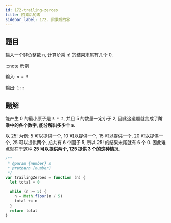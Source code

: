 ```yaml
---
id: 172-trailing-zeroes
title: 阶乘后的零
sidebar_label: 172. 阶乘后的零
---
```


## 题目

输入一个非负整数 n, 计算阶乘 n! 的结果末尾有几个 0.

:::note 示例

输入: `n = 5`

输出: `1`
:::

## 题解

能产生 0 的最小原子是 `5 * 2`, 并且 5 的数量一定小于 2, 因此这道题就变成了**阶乘中的各个数字, 能分解出多少个 `5`**.

以 25! 为例: 5 可以提供一个, 10 可以提供一个, 15 可以提供一个, 20 可以提供一个, 25 可以提供两个, 总共有 6 个因子 5, 所以 25! 的结果末尾就有 6 个 0. 因此难点就在于这种 **25 可以提供两个, 125 提供 3 个的这种情况.**

```js
/**
 * @param {number} n
 * @retburn {number}
 */
var trailingZeroes = function (n) {
  let total = 0

  while (n >= 5) {
    n = Math.floor(n / 5)
    total += n
  }
  return total
}
```
